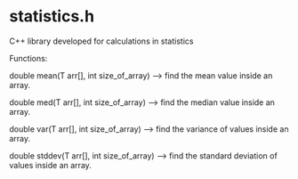 # statistics.h
C++ library developed for calculations in  statistics

Functions:

  double mean(T arr[], int size_of_array) --> find the mean value inside an array.
  
  double med(T arr[], int size_of_array) --> find the median value inside an array.
  
  double var(T arr[], int size_of_array) --> find the variance of values inside an array.
  
  double stddev(T arr[], int size_of_array) --> find the standard deviation of values inside an array.
